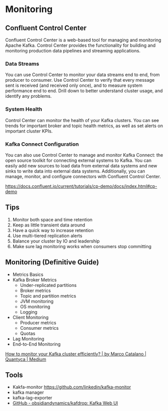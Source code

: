 # Monitoring

## Confluent Control Center

Confluent Control Center is a web-based tool for managing and monitoring Apache Kafka. Control Center provides the functionality for building and monitoring production data pipelines and streaming applications.

### Data Streams

You can use Control Center to monitor your data streams end to end, from producer to consumer. Use Control Center to verify that every message sent is received (and received only once), and to measure system performance end to end. Drill down to better understand cluster usage, and identify any problems.

### System Health

Control Center can monitor the health of your Kafka clusters. You can see trends for important broker and topic health metrics, as well as set alerts on important cluster KPIs.

### Kafka Connect Configuration

You can also use Control Center to manage and monitor Kafka Connect: the open source toolkit for connecting external systems to Kafka. You can easily add new sources to load data from external data systems and new sinks to write data into external data systems. Additionally, you can manage, monitor, and configure connectors with Confluent Control Center.

https://docs.confluent.io/current/tutorials/cp-demo/docs/index.html#cp-demo

## Tips

1. Monitor both space and time retention
2. Keep as little transient data around
3. Have a quick way to increase retention
4. Use multi-tiered replication alerts
5. Balance your cluster by IO and leadership
6. Make sure lag monitoring works when consumers stop committing

## Monitoring (Definitive Guide)

- Metrics Basics
- Kafka Broker Metrics
  - Under-replicated partitions
  - Broker metrics
  - Topic and partition metrics
  - JVM monitoring
  - OS monitoring
  - Logging
- Client Monitoring
  - Producer metrics
  - Consumer metrics
  - Quotas
- Lag Monitoring
- End-to-End Monitoring

[How to monitor your Kafka cluster efficiently? | by Marco Catalano | Quantyca | Medium](https://medium.com/quantyca/how-to-monitor-your-kafka-cluster-efficiently-d45ce37c02f1)

## Tools

- Kakfa-monitor https://github.com/linkedin/kafka-monitor
- kafka manager
- kafka-lag-exporter
- [GitHub - obsidiandynamics/kafdrop: Kafka Web UI](https://github.com/obsidiandynamics/kafdrop)
